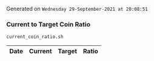 Generated on `Wednesday 29-September-2021 at 20:08:51`

### Current to Target Coin Ratio
`current_coin_ratio.sh`

Date|Current|Target|Ratio
---|---|---|---
